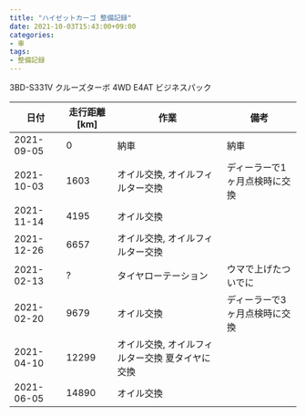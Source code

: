 ```yaml
---
title: "ハイゼットカーゴ 整備記録"
date: 2021-10-03T15:43:00+09:00
categories:
- 車
tags:
- 整備記録
---
```


3BD-S331V クルーズターボ 4WD E4AT ビジネスパック

| 日付       | 走行距離[km] | 作業                                            | 備考                          |
|------------|--------------|-------------------------------------------------|-------------------------------|
| 2021-09-05 | 0            | 納車                                            | 納車                          |
| 2021-10-03 | 1603         | オイル交換, オイルフィルター交換                | ディーラーで1ヶ月点検時に交換 |
| 2021-11-14 | 4195         | オイル交換                                      |                               |
| 2021-12-26 | 6657         | オイル交換, オイルフィルター交換                |                               |
| 2021-02-13 | ?            | タイヤローテーション                            | ウマで上げたついでに          |
| 2021-02-20 | 9679         | オイル交換                                      | ディーラーで3ヶ月点検時に交換 |
| 2021-04-10 | 12299        | オイル交換, オイルフィルター交換 夏タイヤに交換 |                               |
| 2021-06-05 | 14890        | オイル交換                                      |                               |

<!--more-->

<!--
オイル交換に 必要な物
たまに忘れるので

* オイル (消耗品)
* オイル処理箱 (消耗品)
* オイルフィルター (フィルター交換の場合, 消耗品)
* ウエス (消耗品)
* パーツクリーナー (消耗品)
* ドレンパッキン (消耗品)
* 手袋 (消耗品)
* ゴミ袋 (消耗品)
* 新聞紙
* メガネレンチ
* オイルジョッキ
* オイルフィルターレンチ (フィルター交換の場合)
* ラチェットハンドル (フィルター交換の場合)
* スロープ (タイヤローテーションしない場合)
* ウマ (タイヤローテーションもする場合)
* 低床ジャッキ (タイヤローテーションもする場合)
* トルクレンチ (タイヤローテーションもする場合)

* ハイゼットカーゴのドレンボルトの頭は14mm
* ドレンボルトを外す前にフィラーキャップを開ける
* ドレンパッキンはトヨタ用のやつも使える
* オイルフィルターのパッキンにはしっかりとオイルを塗る
* ドレンボルトをしめる時は指でしまらなくなった後1/8回転とちょっとくらい
* オイルを入れおわったらエンジンを動かした後ゲージをチェックしなおす
* 作業後トリップメータとナビの通知機能をリセット
* 翌日にオイルが漏れていないか確認
* オイルをこぼしたら猫砂で吸いとる
* コンクリートについたオイルの染みは 溶剤 + 猫砂で吸いとり、食器用洗剤で洗う。時間がたてば残った染みも目立たなくなる

-->

